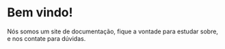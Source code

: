 # Bem vindo!
Nós somos um site de documentação, fique a vontade para estudar sobre, e nos contate para dúvidas.
